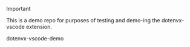 > [!IMPORTANT]
>
> This is a demo repo for purposes of testing and demo-ing the dotenvx-vscode extension. 
>
> dotenvx-vscode-demo
